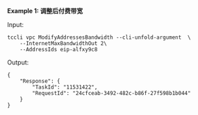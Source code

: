 **Example 1: 调整后付费带宽**



Input: 

```
tccli vpc ModifyAddressesBandwidth --cli-unfold-argument  \
    --InternetMaxBandwidthOut 2\
    --AddressIds eip-alfxy9c8
```

Output: 
```
{
    "Response": {
        "TaskId": "11531422",
        "RequestId": "24cfceab-3492-482c-b86f-27f598b1b044"
    }
}
```

